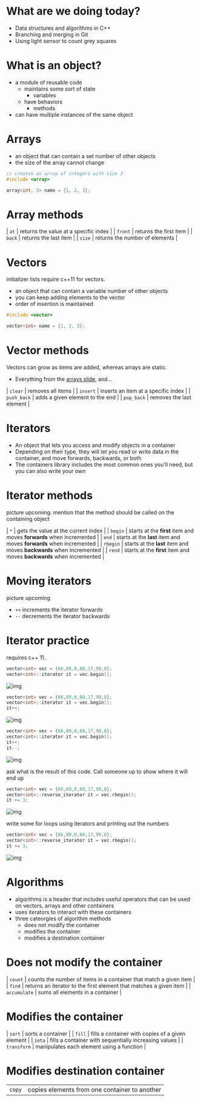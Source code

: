 # What are we doing today?

-   Data structures and algorithms in C++
-   Branching and merging in Git
-   Using light sensor to count grey squares


# What is an object?

-   a module of reusable code
    -   maintains some sort of state
        -   variables
    -   have behaviors
        -   methods
-   can have multiple instances of the same object


# Arrays

-   an object that can contain a set number of other objects
-   the size of the array cannot change

```C++
// creates an array of integers with size 3
#include <array>

array<int, 3> name = {1, 2, 3};
```


<a id="org048d324"></a>

# Array methods

| `at`    | returns the value at a specific index |
| `front` | returns the first item                |
| `back`  | returns the last item                 |
| `size`  | returns the number of elements        |


# Vectors

<div class="NOTES">
initializer lists require c++11 for vectors.

</div>

-   an object that can contain a variable number of other objects
-   you can keep adding elements to the vector
-   order of insertion is maintained

```C++
#include <vector>

vector<int> name = {1, 2, 3};
```


# Vector methods

<div class="NOTES">
Vectors can grow as items are added, whereas arrays are static.

</div>

-   Everything from the [arrays slide](#org048d324), and&#x2026;

| `clear`     | removes all items                   |
| `insert`    | inserts an item at a specific index |
| `push_back` | adds a given element to the end     |
| `pop_back`  | removes the last element            |


# Iterators

-   An object that lets you access and modify objects in a container
-   Depending on their type, they will let you read or write data in the container, and move forwards, backwards, or both
-   The containers library includes the most common ones you'll need, but you can also write your own


# Iterator methods

<div class="NOTES">
picture upcoming. mention that the method should be called on the containing object

</div>

| `*`      | gets the value at the current index                                   |
| `begin`  | starts at the **first** item and moves **forwards** when incremented  |
| `end`    | starts at the **last** item and moves **forwards** when incremented   |
| `rbegin` | starts at the **last** item and moves **backwards** when incremented  |
| `rend`   | starts at the **first** item and moves **backwards** when incremented |


# Moving iterators

<div class="NOTES">
picture upcoming

</div>

-   `++` increments the iterator forwards
-   `--` decrements the iterator backwards


# Iterator practice

<div class="NOTES">
requires c++ 11.

</div>

```C++
vector<int> vec = {66,89,0,60,17,90,8};
vector<int>::iterator it = vec.begin();
```

![img](https://i.imgur.com/MTaVFFM.png)

```C++
vector<int> vec = {66,89,0,60,17,90,8};
vector<int>::iterator it = vec.begin();
it++;
```

![img](https://i.imgur.com/gOXGy4i.png)

```C++
vector<int> vec = {66,89,0,60,17,90,8};
vector<int>::iterator it = vec.begin();
it++;
it--;
```

![img](https://i.imgur.com/394eVwQ.png)

<div class="NOTES">
ask what is the result of this code. Call someone up to show where it will end up

</div>

```C++
vector<int> vec = {66,89,0,60,17,90,8};
vector<int>::reverse_iterator it = vec.rbegin();
it += 3;
```

![img](https://i.imgur.com/wrsXiAZ.png)

<div class="NOTES">
write some for loops using iterators and printing out the numbers

</div>

```C++
vector<int> vec = {66,89,0,60,17,90,8};
vector<int>::reverse_iterator it = vec.rbegin();
it += 3;
```

![img](https://i.imgur.com/BMO9nL9.png)


# Algorithms

-   algorithms is a header that includes useful operators that can be used on vectors, arrays and other containers
-   uses iterators to interact with these containers
-   three cateorgies of algorithm methods
    -   does not modify the container
    -   modifies the container
    -   modifies a destination container


# Does not modify the container

| `count`      | counts the number of items in a container that match a given item  |
| `find`       | returns an iterator to the first element that matches a given item |
| `accumulate` | sums all elements in a container                                   |


# Modifies the container

| `sort`      | sorts a container                                     |
| `fill`      | fills a container with copies of a given element      |
| `iota`      | fills a container with sequentially increasing values |
| `transform` | manipulates each element using a function             |


# Modifies destination container

|       |                                              |
|------ |--------------------------------------------- |
| `copy` | copies elements from one container to another |
